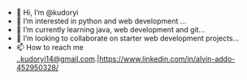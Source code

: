 - 👋 Hi, I’m @kudoryi
- 👀 I’m interested in python  and web development  ...
- 🌱 I’m currently learning java, web development and git...
- 💞️ I’m looking to collaborate on  starter web development projects...
- 📫 How to reach me ..kudoryi14@gmail.com.|https://www.linkedin.com/in/alvin-addo-452950328/


